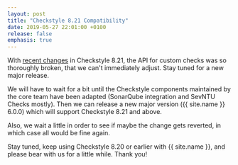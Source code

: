 ```yaml
---
layout: post
title: "Checkstyle 8.21 Compatibility"
date: 2019-05-27 22:01:00 +0100
release: false
emphasis: true
---
```


With [recent changes](https://github.com/checkstyle/checkstyle/issues/3417) in Checkstyle 8.21, the API for custom
checks was so thoroughly broken, that we can't immediately adjust. Stay tuned for a new major release.<!--break-->

We will have to wait for a bit until the Checkstyle components maintained by the core team have been adapted
(SonarQube integration and SevNTU Checks mostly). Then we can release a new major version ({{ site.name }} 6.0.0)
which will support Checkstyle 8.21 and above.

Also, we wait a little in order to see if maybe the change gets reverted, in which case all would be fine again.

Stay tuned, keep using Checkstyle 8.20 or earlier with {{ site.name }}, and please bear with us for a little while.
Thank you!
